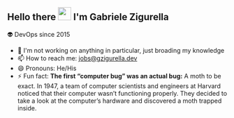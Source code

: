 ## Hello there <img src="https://media.giphy.com/media/hvRJCLFzcasrR4ia7z/giphy.gif" width="30px"> I'm Gabriele Zigurella

:alien: DevOps since 2015

- 🔭 I'm not working on anything in particular, just broading my knowledge
- 📫 How to reach me: jobs@gzigurella.dev
- 😄 Pronouns: He/His
- ⚡ Fun fact: **The first “computer bug” was an actual bug:** A moth to be exact.
In 1947, a team of computer scientists and engineers at Harvard noticed that their computer wasn’t functioning properly. They decided to take a look at the computer’s hardware and discovered a moth trapped inside.
